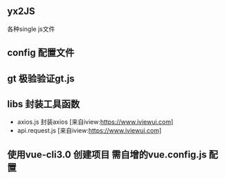 ## yx2JS
各种single js文件

## config  配置文件

## gt      极验验证gt.js

## libs    封装工具函数
  - axios.js 封装axios [来自iview:https://www.iviewui.com]
  - api.request.js [来自iview:https://www.iviewui.com]

## 使用vue-cli3.0 创建项目  需自增的vue.config.js 配置  
